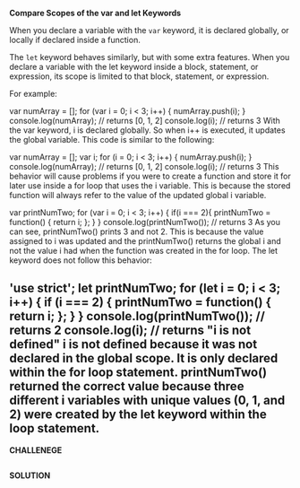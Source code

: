 **Compare Scopes of the var and let Keywords**

When you declare a variable with the `var` keyword, it is declared globally, or locally if declared inside a function.

The `let` keyword behaves similarly, but with some extra features. When you declare a variable with the let keyword inside a block, statement, or expression, its scope is limited to that block, statement, or expression.

For example:

var numArray = [];
for (var i = 0; i < 3; i++) {
  numArray.push(i);
}
console.log(numArray);
// returns [0, 1, 2]
console.log(i);
// returns 3
With the var keyword, i is declared globally. So when i++ is executed, it updates the global variable. This code is similar to the following:

var numArray = [];
var i;
for (i = 0; i < 3; i++) {
  numArray.push(i);
}
console.log(numArray);
// returns [0, 1, 2]
console.log(i);
// returns 3
This behavior will cause problems if you were to create a function and store it for later use inside a for loop that uses the i variable. This is because the stored function will always refer to the value of the updated global i variable.

var printNumTwo;
for (var i = 0; i < 3; i++) {
  if(i === 2){
    printNumTwo = function() {
      return i;
    };
  }
}
console.log(printNumTwo());
// returns 3
As you can see, printNumTwo() prints 3 and not 2. This is because the value assigned to i was updated and the printNumTwo() returns the global i and not the value i had when the function was created in the for loop. The let keyword does not follow this behavior:

'use strict';
let printNumTwo;
for (let i = 0; i < 3; i++) {
  if (i === 2) {
    printNumTwo = function() {
      return i;
    };
  }
}
console.log(printNumTwo());
// returns 2
console.log(i);
// returns "i is not defined"
i is not defined because it was not declared in the global scope. It is only declared within the for loop statement. printNumTwo() returned the correct value because three different i variables with unique values (0, 1, and 2) were created by the let keyword within the loop statement.
---------------------

**CHALLENEGE**


```

```

**SOLUTION**

```

```

